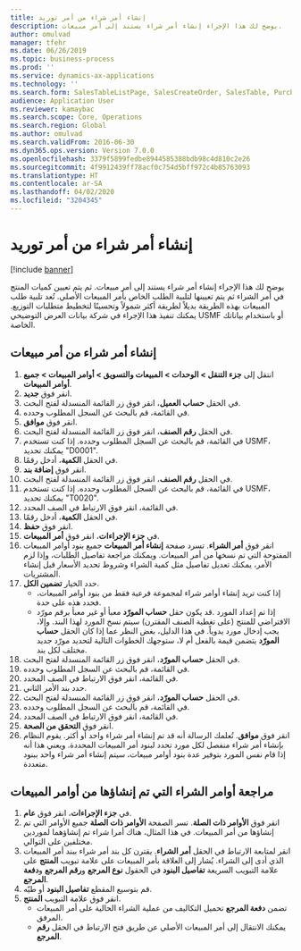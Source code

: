 ```yaml
---
title: إنشاء أمر شراء من أمر توريد
description: يوضح لك هذا الإجراء إنشاء أمر شراء يستند إلى أمر مبيعات.
author: omulvad
manager: tfehr
ms.date: 06/26/2019
ms.topic: business-process
ms.prod: ''
ms.service: dynamics-ax-applications
ms.technology: ''
ms.search.form: SalesTableListPage, SalesCreateOrder, SalesTable, PurchCreateFromSalesOrder, VendAccountItemLookup, SalesTableReferences, PurchTable
audience: Application User
ms.reviewer: kamaybac
ms.search.scope: Core, Operations
ms.search.region: Global
ms.author: omulvad
ms.search.validFrom: 2016-06-30
ms.dyn365.ops.version: Version 7.0.0
ms.openlocfilehash: 3379f5899fedbe8944585388bdb98c4d810c2e26
ms.sourcegitcommit: 4f9912439ff78acf0c754d5bff972c4b85763093
ms.translationtype: HT
ms.contentlocale: ar-SA
ms.lasthandoff: 04/02/2020
ms.locfileid: "3204345"
---
```

# <a name="create-a-purchase-order-from-a-sales-order"></a>إنشاء أمر شراء من أمر توريد

[!include [banner](../../includes/banner.md)]

يوضح لك هذا الإجراء إنشاء أمر شراء يستند إلى أمر مبيعات. ثم يتم تعيين كميات المنتج في أمر الشراء ثم يتم تعيينها لتلبية الطلب الخاص بأمر المبيعات الأصلي. تُعد تلبية طلب المبيعات بهذه الطريقة بديلاً لطريقة أكثر شمولاً وتحسينًا لتخطيط متطلبات التوزيع. يمكنك تنفيذ هذا الإجراء في شركة بيانات العرض التوضيحي USMF أو باستخدام بياناتك الخاصة.


## <a name="create-a-purchase-order-from-a-sales-order"></a>إنشاء أمر شراء من أمر مبيعات
1. انتقل إلى **جزء التنقل > الوحدات > المبيعات والتسويق > أوامر المبيعات > جميع أوامر المبيعات**.
2. انقر فوق **جديد**.
3. في الحقل **حساب العميل**، انقر فوق زر القائمة المنسدلة لفتح البحث.
4. في القائمة، قم بالبحث عن السجل المطلوب وحدده.
5. انقر فوق **موافق**.
6. في الحقل **رقم الصنف**، انقر فوق زر القائمة المنسدلة لفتح البحث.
7. في القائمة، قم بالبحث عن السجل المطلوب وحدده. إذا كنت تستخدم USMF، يمكنك تحديد "D0001".  
8. في الحقل **الكمية**، أدخل رقمًا.
9. انقر فوق **إضافة بند**.
10. في الحقل **رقم الصنف**، انقر فوق زر القائمة المنسدلة لفتح البحث.
11. في القائمة، قم بالبحث عن السجل المطلوب وحدده. إذا كنت تستخدم USMF، يمكنك تحديد "T0020".  
12. في القائمة، انقر فوق الارتباط في الصف المحدد.
13. في الحقل **الكمية**، أدخل رقمًا.
14. انقر فوق **حفظ**.
15. في **جزء الإجراءات**، انقر فوق **أمر المبيعات**.
16. انقر فوق **أمر الشراء**. تسرد صفحة **إنشاء أمر المبيعات** جميع بنود أوامر المبيعات المفتوحة التي تم نسخها من أمر المبيعات. ويمكنك مراجعة تفاصيل الطلبات، وإذا لزم الأمر، يمكنك تعديل تفاصيل مثل كمية الشراء وشروط تحديد الأسعار قبل إنشاء المشتريات. 
17. حدد الخيار **تضمين الكل**.
    - إذا كنت تريد إنشاء أوامر شراء لمجموعة فرعية فقط من بنود أوامر المبيعات، فحدد هذه على حدة.  
    - قد يكون حقل **حساب المورّد** معبأ أو غير معبأ برقم مورّد‏‎. إذا تم إعداد المورد الافتراضي للمنتج (على تغطية الصنف المقترن) سيتم نسخ المورد لهذا البند. وإلا، يجب إدخال مورد يدوياً.  في هذا الدليل، بغض النظر عما إذا كان الحقل **حساب المورّد** يتضمن قيمة بالفعل أم لا، ستوجهك الخطوات التالية لتحديد مورّد جديد مختلف لكل بند.  
18. في الحقل **حساب المورّد‬**، انقر فوق زر القائمة المنسدلة لفتح البحث.
19. في القائمة، قم بالبحث عن السجل المطلوب وحدده.
20. في القائمة، انقر فوق الارتباط في الصف المحدد.
21. حدد بند الأمر الثاني.
22. في الحقل **حساب المورّد‬**، انقر فوق زر القائمة المنسدلة لفتح البحث.
23. في القائمة، قم بالبحث عن السجل المطلوب وحدده.
24. في القائمة، انقر فوق الارتباط في الصف المحدد.
25. انقر فوق **التحقق من الصحة**.
26. انقر فوق **موافق**. تُعلمك الرسالة أنه قد تم إنشاء أمر شراء واحد أو أكثر. يقوم النظام بإنشاء أمر شراء منفصل لكل مورد تحدد لبنود أمر المبيعات المحددة. ويعني هذا أنه إذا قام نفس المورد بتوفير عدة بنود أوامر مبيعات، سيتم إنشاء أمر شراء واحد ببنود متعددة.  

## <a name="review-purchase-orders-created-from-sales-orders"></a>مراجعة أوامر الشراء التي تم إنشاؤها من أوامر المبيعات
1. في **جزء الإجراءات**، انقر فوق **عام**.
2. انقر فوق **الأوامر ذات الصلة**. تسر الصفحة **الأوامر ذات الصلة** جميع الأوامر التي تم إنشاؤها من أمر المبيعات. في هذا المثال، هناك أمرا شراء تم إنشاؤهما لموردين مختلفين على التوالي. 
3. انقر لمتابعة الارتباط في الحقل **أمر الشراء**. يقترن كل بند أمر شراء ببند أمر المبيعات الذي أدى إلى الشراء. يُشار إلى العلاقة بأمر المبيعات على علامة تبويب **المنتج** على علامة التبويب السريعة **تفاصيل البنود** في الحقول **نوع المرجع** و**رقم المرجع** و**دفعة المرجع**.  
4. قم بتوسيع المقطع **تفاصيل البنود** أو طيّه.
5. انقر فوق علامة التبويب **المنتج**.
    - تضمن **دفعة المرجع** تحميل التكاليف من عملية الشراء الحالية على أمر المبيعات المرفق.  
    - يمكنك الانتقال إلى أمر المبيعات الأصلي عن طريق فتح الارتباط في الحقل **رقم المرجع**.  

